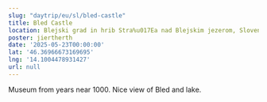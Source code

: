 ```yaml
---
slug: "daytrip/eu/sl/bled-castle"
title: Bled Castle
location: Blejski grad in hrib Stra%u017Ea nad Blejskim jezerom, Slovenia, 4260
poster: jiertherth
date: '2025-05-23T00:00:00'
lat: '46.36966673169695'
lng: '14.1004478931427'
url: null
---
```


Museum from years near 1000. Nice view of Bled and lake.
